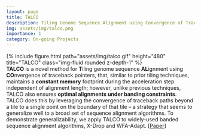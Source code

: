 ```yaml
---
layout: page
title: TALCO
description: Tiling Genome Sequence Alignment using Convergence of Traceback Pointers
img: assets/img/talco.png
importance: 1
category: On-going Projects
---
```


<div class="row">
    <div class="col-sm-3 mt-3 mt-md-0">
        {% include figure.html path="assets/img/talco.gif" height="480" title="TALCO" class="img-fluid rounded z-depth-1" %}
    </div>
    <div class="col-sm-9 mt-3 mt-md-0">
        <b>TALCO</b> is a novel method for <b>T</b>iling genome sequence <b>AL</b>ignment using <b>CO</b>nvergence of traceback pointers, that, similar to prior tiling techniques, maintains a <b>constant memory</b> footprint during the acceleration step independent of alignment length; however, unlike previous techniques, TALCO also ensures <b>optimal alignments under banding constraints</b>. TALCO does this by leveraging the convergence of traceback paths beyond a tile to a single point on the boundary of that tile – a strategy that seems to generalize well to a broad set of sequence alignment algorithms. To demonstrate generalizability, we apply TALCO to widely-used banded sequence alignment algorithms, X-Drop and WFA-Adapt. [<a href="../_data/TALCO.pdf">Paper</a>]
    </div>
</div>
